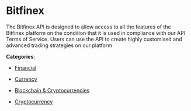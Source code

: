 # Bitfinex


The Bitfinex API is designed to allow access to all the features of the Bitfinex platform on the condition that it is used in compliance with our API Terms of Service.  Users can use the API to create highly customised and advanced trading strategies on our platform



**Categories**:

- [Financial](https://github.com/apis-list/apis-list#financial)

- [Currency](https://github.com/apis-list/apis-list#currency)

- [Blockchain & Cryptocurrencies](https://github.com/apis-list/apis-list#blockchain-and-cryptocurrencies)

- [Cryptocurrency](https://github.com/apis-list/apis-list#cryptocurrency)



